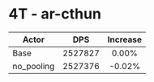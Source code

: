 # 4T - ar-cthun
| Actor | DPS | Increase |
|---|:---:|:---:|
|Base|2527827|0.00%|
|no_pooling|2527376|-0.02%|
